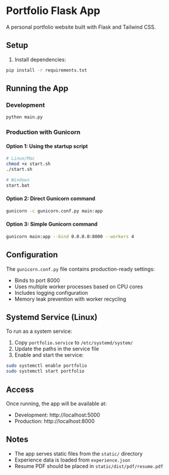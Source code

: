 # Portfolio Flask App

A personal portfolio website built with Flask and Tailwind CSS.

## Setup

1. Install dependencies:
```bash
pip install -r requirements.txt
```

## Running the App

### Development
```bash
python main.py
```

### Production with Gunicorn

#### Option 1: Using the startup script
```bash
# Linux/Mac
chmod +x start.sh
./start.sh

# Windows
start.bat
```

#### Option 2: Direct Gunicorn command
```bash
gunicorn -c gunicorn.conf.py main:app
```

#### Option 3: Simple Gunicorn command
```bash
gunicorn main:app --bind 0.0.0.0:8000 --workers 4
```

## Configuration

The `gunicorn.conf.py` file contains production-ready settings:
- Binds to port 8000
- Uses multiple worker processes based on CPU cores
- Includes logging configuration
- Memory leak prevention with worker recycling

## Systemd Service (Linux)

To run as a system service:

1. Copy `portfolio.service` to `/etc/systemd/system/`
2. Update the paths in the service file
3. Enable and start the service:
```bash
sudo systemctl enable portfolio
sudo systemctl start portfolio
```

## Access

Once running, the app will be available at:
- Development: http://localhost:5000
- Production: http://localhost:8000

## Notes

- The app serves static files from the `static/` directory
- Experience data is loaded from `experience.json`
- Resume PDF should be placed in `static/dist/pdf/resume.pdf` 